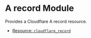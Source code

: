 # A record Module

Provides a Cloudflare A record resource.

* [Resource: `cloudflare_record`](https://registry.terraform.io/providers/cloudflare/cloudflare/latest/docs/resources/record)

